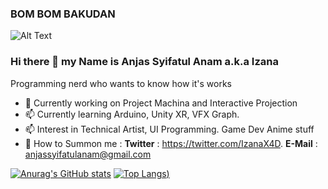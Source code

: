 ### BOM BOM BAKUDAN
![Alt Text](https://media.giphy.com/media/fWtJrVD5I2WIJRmfAw/giphy.gif)

### Hi there 👋 my Name is Anjas Syifatul Anam a.k.a Izana
Programming nerd who wants to know how it's works

- 🌱 Currently working on Project Machina and Interactive Projection
- 📫 Currently learning Arduino, Unity XR, VFX Graph.
- 📫 Interest in Technical Artist, UI Programming. Game Dev Anime stuff
- 🔭 How to Summon me : 
  **Twitter** : https://twitter.com/IzanaX4D. **E-Mail** : anjassyifatulanam@gmail.com
  
[![Anurag's GitHub stats](https://github-readme-stats.vercel.app/api?username=izanax4d&theme=discord_old_blurple)](https://github.com/anuraghazra/github-readme-stats)
[![Top Langs](https://github-readme-stats.vercel.app/api/top-langs/?username=izanax4d&theme=discord_old_blurple&layout=compact))](https://github.com/anuraghazra/github-readme-stats)

<!--
**IzanaX4D/IzanaX4D** is a ✨ _special_ ✨ repository because its `README.md` (this file) appears on your GitHub profile.

Here are some ideas to get you started:

- 🔭 I’m currently working on ...
- 🌱 I’m currently learning ...
- 👯 I’m looking to collaborate on ...
- 🤔 I’m looking for help with ...
- 💬 Ask me about ...
- 📫 How to reach me: ...
- 😄 Pronouns: ...
- ⚡ Fun fact: ...
-->
